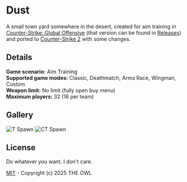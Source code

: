 # Dust
A small town yard somewhere in the desert, created for aim training in [Counter-Strike: Global Offensive](https://en.wikipedia.org/wiki/Counter-Strike:_Global_Offensive) (that version can be found in [Releases](https://github.com/redesaile/cs2-dust/releases/tag/csgo)) and ported to [Counter-Strike 2](https://store.steampowered.com/app/730) with some changes.

## Details
**Game scenario:** Aim Training
<br> **Supported game modes:** Classic, Deathmatch, Arms Race, Wingman, Custom
<br> **Weapon limit:** No limit (fully open buy menu)
<br> **Maximum players:** 32 (16 per team)

## Gallery
![T Spawn](https://github.com/user-attachments/assets/4b21d37f-8dbd-4259-8af0-f166c6c82736)
![CT Spawn](https://github.com/user-attachments/assets/a451c73f-f675-41c0-824d-fc1f133d7673)


## License
Do whatever you want. I don't care.

[MIT](LICENSE) - Copyright (c) 2025 THE OWL
